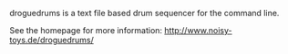 
droguedrums is a text file based drum sequencer for the command line.

See the homepage for more information: http://www.noisy-toys.de/droguedrums/
